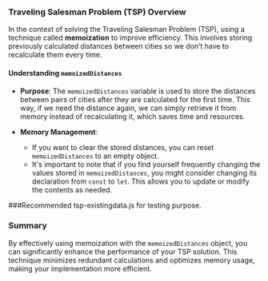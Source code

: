 ### Traveling Salesman Problem (TSP) Overview

In the context of solving the Traveling Salesman Problem (TSP), using a technique called **memoization** to improve efficiency. This involves storing previously calculated distances between cities so we don’t have to recalculate them every time.

#### Understanding `memoizedDistances`

- **Purpose**: The `memoizedDistances` variable is used to store the distances between pairs of cities after they are calculated for the first time. This way, if we need the distance again, we can simply retrieve it from memory instead of recalculating it, which saves time and resources.

- **Memory Management**: 
  - If you want to clear the stored distances, you can reset `memoizedDistances` to an empty object. 
  - It's important to note that if you find yourself frequently changing the values stored in `memoizedDistances`, you might consider changing its declaration from `const` to `let`. This allows you to update or modify the contents as needed.

###Recommended tsp-existingdata.js for testing purpose.

### Summary

By effectively using memoization with the `memoizedDistances` object, you can significantly enhance the performance of your TSP solution. This technique minimizes redundant calculations and optimizes memory usage, making your implementation more efficient.
